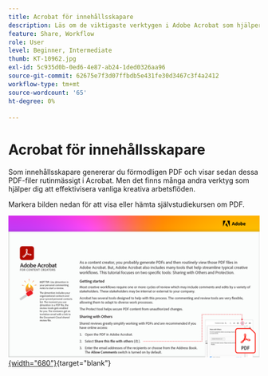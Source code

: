 ```yaml
---
title: Acrobat för innehållsskapare
description: Läs om de viktigaste verktygen i Adobe Acrobat som hjälper dig att effektivisera dina kreativa arbetsflöden
feature: Share, Workflow
role: User
level: Beginner, Intermediate
thumb: KT-10962.jpg
exl-id: 5c935d0b-0ed6-4e87-ab24-1ded0326aa96
source-git-commit: 62675e7f3d07ffbdb5e431fe30d3467c3f4a2412
workflow-type: tm+mt
source-wordcount: '65'
ht-degree: 0%

---
```


# Acrobat för innehållsskapare

Som innehållsskapare genererar du förmodligen PDF och visar sedan dessa PDF-filer rutinmässigt i Acrobat. Men det finns många andra verktyg som hjälper dig att effektivisera vanliga kreativa arbetsflöden.

Markera bilden nedan för att visa eller hämta självstudiekursen om PDF.

[![Bild på första sidan av självstudiekursen](assets/Acrobatforcontentcreators.png){width="680"}](assets/Acrobat-for-Content-Creators.pdf){target="blank"}
